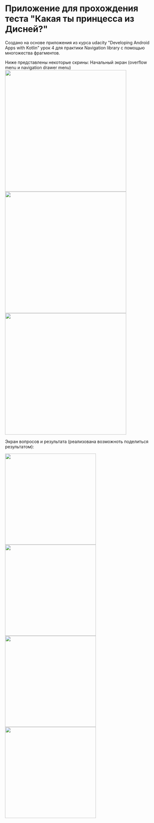 # Приложение для прохождения теста "Какая ты принцесса из Дисней?"

Создано на основе приложения из курса udacity "Developing Android Apps with Kotlin" урок 4 для практики Navigation library с помощью многожества фрагментов.

Ниже представлены некоторые скрины:
Начальный экран (overflow menu и navigation drawer menu)
<img src=https://sun9-17.userapi.com/c858524/v858524363/cd9d7/RcDwwCBVGZs.jpg witdh = "33%" height = "400">    <img src=https://sun9-9.userapi.com/c854424/v854424363/1f0758/vRReOa9NZuI.jpg witdh = "33%" height = "400">    <img src=https://sun9-4.userapi.com/c858036/v858036363/16375e/6t3uLKruKC0.jpg witdh = "33%" height = "400">

Экран вопросов и результата (реализована возможноть поделиться результатом):


<img src=https://sun9-18.userapi.com/c853624/v853624363/1ee1be/Nq0BvhK8Z7U.jpg witdh = "25%" height = "300">    <img src=https://sun9-48.userapi.com/c858520/v858520363/cc828/5PYk32x0bIc.jpg witdh = "25%" height = "300">    <img src=https://sun9-71.userapi.com/c205828/v205828363/59273/v_8I0LWwk6M.jpg witdh = "25%" height = "300">    <img src=https://sun9-32.userapi.com/c204620/v204620363/58fa0/zNj0uIdLqvQ.jpg witdh = "25%" height = "300">

